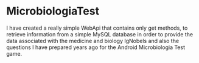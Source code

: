 # MicrobiologiaTest

I have created a really simple WebApi that contains only get methods, to retrieve information from a simple MySQL database in order to provide the data associated with the medicine and biology IgNobels and also the questions I have prepared years ago for the Android Microbiologia Test game.
